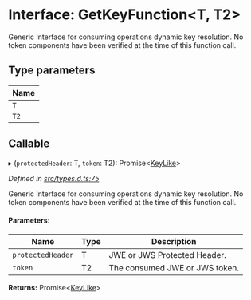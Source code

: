 # Interface: GetKeyFunction\<T, T2>

Generic Interface for consuming operations dynamic key resolution.
No token components have been verified at the time of this function call.

## Type parameters

Name |
------ |
`T` |
`T2` |

## Callable

▸ (`protectedHeader`: T, `token`: T2): Promise\<[KeyLike](../types/_types_d_.keylike.md)>

*Defined in [src/types.d.ts:75](https://github.com/panva/jose/blob/v3.x/src/types.d.ts#L75)*

Generic Interface for consuming operations dynamic key resolution.
No token components have been verified at the time of this function call.

#### Parameters:

Name | Type | Description |
------ | ------ | ------ |
`protectedHeader` | T | JWE or JWS Protected Header. |
`token` | T2 | The consumed JWE or JWS token.  |

**Returns:** Promise\<[KeyLike](../types/_types_d_.keylike.md)>
